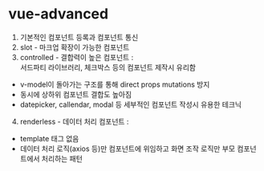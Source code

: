 # vue-advanced

1. 기본적인 컴포넌트 등록과 컴포넌트 통신  
2. slot - 마크업 확장이 가능한 컴포넌트  
3. controlled - 결합력이 높은 컴포넌트  :  
서드파티 라이브러리, 체크박스 등의 컴포넌트 제작시 유리함  
- v-model이 돌아가는 구조를 통해 direct props mutations 방지  
- 동시에 상하위 컴포넌트 결합도 높아짐  
- datepicker, callendar, modal 등 세부적인 컴포넌트 작성시 유용한 테크닉  
4. renderless - 데이터 처리 컴포넌트  :  
- template 태그 없음  
- 데이터 처리 로직(axios 등)만 컴포넌트에 위임하고 화면 조작 로직만 부모 컴포넌트에서 처리하는 패턴
